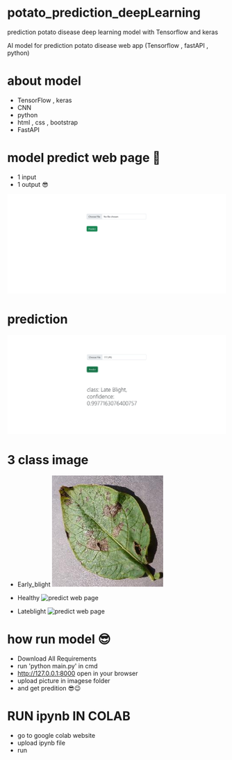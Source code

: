 # potato_prediction_deepLearning

prediction potato disease deep learning model with Tensorflow and keras

AI model for prediction potato disease web app (Tensorflow , fastAPI , python)
# about model 
- TensorFlow , keras
- CNN
- python 
- html , css , bootstrap
- FastAPI

# model predict web page 🤩
- 1 input
- 1 output 😎

![predict web page](/images/11.png)  
 
# prediction 
![predict web page](/images/12.png) 

# 3 class image
- Early_blight 
![predict web page](/images/Early_blight/555.JPG) 

- Healthy 
![predict web page](/images/Early_blight/666.JPG) 

- Lateblight 
![predict web page](/images/Early_blight/777.JPG) 

# how run model 😎
- Download All Requirements
- run 'python main.py' in cmd
- http://127.0.0.1:8000 open in your browser
- upload picture in imagese folder
- and get predition 😎😉


# RUN ipynb IN COLAB
- go to google colab website
- upload ipynb file 
- run
